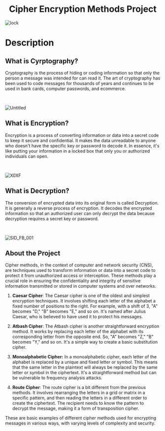 <h1 align="center">Cipher Encryption Methods Project</h1>

![lock](https://github.com/MohanKrishna-2003/Cipher-Encryption-Methods-Project/assets/112927860/badbad36-6195-4a98-b1c8-b8fa624558e4)

<h1>Description</h1>

<h2>What is Cyrptography?</h2>

Cryptography is the process of hiding or coding information so that only the person a message was intended for can read it. The art of cryptography has been used to code messages for thousands of years and continues to be used in bank cards, computer passwords, and ecommerce.

<br>

![Untitled](https://github.com/MohanKrishna-2003/Cipher-Encryption-Methods-Project/assets/112927860/eb297717-f813-410e-a3ef-504c2d489855)

<h2>What is Encryption?</h2>

Encryption is a process of converting information or data into a secret code to keep it secure and confidential. It makes the data unreadable to anyone who doesn't have the specific key or password to decode it. In essence, it's like putting your information in a locked box that only you or authorized individuals can open.

<br>

![X0XF](https://github.com/MohanKrishna-2003/Cipher-Encryption-Methods-Project/assets/112927860/6121235b-fc11-4a98-9e1b-946655bc7716)

<h2>What is Decryption?</h2>

The conversion of encrypted data into its original form is called Decryption. It is generally a reverse process of encryption. It decodes the encrypted information so that an authorized user can only decrypt the data because decryption requires a secret key or password.

<br>

![SID_FB_001](https://github.com/MohanKrishna-2003/Cipher-Encryption-Methods-Project/assets/112927860/5818165e-e412-4d4e-80ee-f31002098bd4)

<h2>About the Project</h2>


Cipher methods, in the context of computer and network security (CNS), are techniques used to transform information or data into a secret code to protect it from unauthorized access or interception. These methods play a crucial role in ensuring the confidentiality and integrity of sensitive information transmitted or stored in computer systems and over networks.

1. <b>Caesar Cipher</b>: The Caesar cipher is one of the oldest and simplest encryption techniques. It involves shifting each letter of the alphabet a fixed number of positions to the right. For example, with a shift of 3, "A" becomes "D," "B" becomes "E," and so on. It's named after Julius Caesar, who is believed to have used it to protect his messages.

2. <b>Atbash Cipher</b>: The Atbash cipher is another straightforward encryption method. It works by replacing each letter of the alphabet with its corresponding letter from the opposite end. So, "A" becomes "Z," "B" becomes "Y," and so on. It's a simple way to create a basic substitution cipher.

3. <b>Monoalphabetic Cipher:</b> In a monoalphabetic cipher, each letter of the alphabet is replaced by a unique and fixed letter or symbol. This means that the same letter in the plaintext will always be replaced by the same letter or symbol in the ciphertext. It's a straightforward method but can be vulnerable to frequency analysis attacks.

4. <b>Route Cipher</b>: The route cipher is a bit different from the previous methods. It involves rearranging the letters in a grid or matrix in a specific pattern, and then reading the letters in a different order to create the ciphertext. The recipient needs to know the pattern to decrypt the message, making it a form of transposition cipher.

These are basic examples of different cipher methods used for encrypting messages in various ways, with varying levels of complexity and security.
